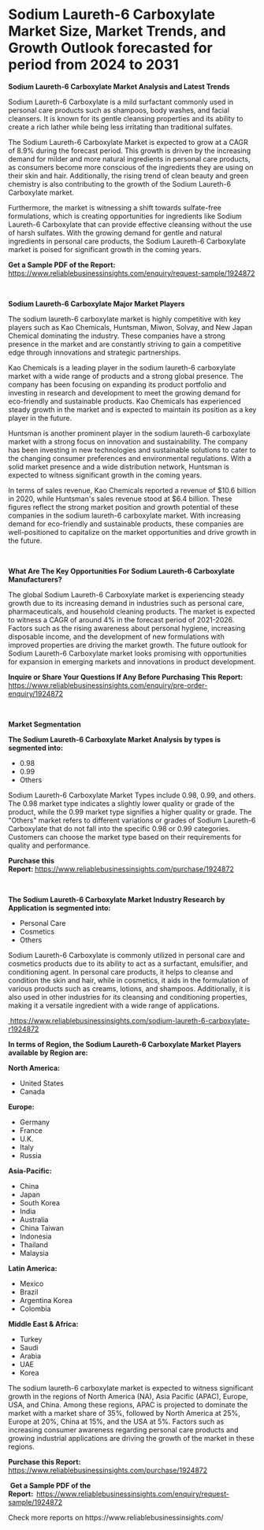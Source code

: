 <p><h1>Sodium Laureth-6 Carboxylate Market Size, Market Trends, and Growth Outlook forecasted for period from 2024 to 2031</h1></p><p><strong>Sodium Laureth-6 Carboxylate Market Analysis and Latest Trends</strong></p>
<p><p>Sodium Laureth-6 Carboxylate is a mild surfactant commonly used in personal care products such as shampoos, body washes, and facial cleansers. It is known for its gentle cleansing properties and its ability to create a rich lather while being less irritating than traditional sulfates.</p><p>The Sodium Laureth-6 Carboxylate Market is expected to grow at a CAGR of 8.9% during the forecast period. This growth is driven by the increasing demand for milder and more natural ingredients in personal care products, as consumers become more conscious of the ingredients they are using on their skin and hair. Additionally, the rising trend of clean beauty and green chemistry is also contributing to the growth of the Sodium Laureth-6 Carboxylate market.</p><p>Furthermore, the market is witnessing a shift towards sulfate-free formulations, which is creating opportunities for ingredients like Sodium Laureth-6 Carboxylate that can provide effective cleansing without the use of harsh sulfates. With the growing demand for gentle and natural ingredients in personal care products, the Sodium Laureth-6 Carboxylate market is poised for significant growth in the coming years.</p></p>
<p><strong>Get a Sample PDF of the Report:&nbsp;</strong> <a href="https://www.reliablebusinessinsights.com/enquiry/request-sample/1924872">https://www.reliablebusinessinsights.com/enquiry/request-sample/1924872</a></p>
<p>&nbsp;</p>
<p><strong>Sodium Laureth-6 Carboxylate Major Market Players</strong></p>
<p><p>The sodium laureth-6 carboxylate market is highly competitive with key players such as Kao Chemicals, Huntsman, Miwon, Solvay, and New Japan Chemical dominating the industry. These companies have a strong presence in the market and are constantly striving to gain a competitive edge through innovations and strategic partnerships.</p><p>Kao Chemicals is a leading player in the sodium laureth-6 carboxylate market with a wide range of products and a strong global presence. The company has been focusing on expanding its product portfolio and investing in research and development to meet the growing demand for eco-friendly and sustainable products. Kao Chemicals has experienced steady growth in the market and is expected to maintain its position as a key player in the future.</p><p>Huntsman is another prominent player in the sodium laureth-6 carboxylate market with a strong focus on innovation and sustainability. The company has been investing in new technologies and sustainable solutions to cater to the changing consumer preferences and environmental regulations. With a solid market presence and a wide distribution network, Huntsman is expected to witness significant growth in the coming years.</p><p>In terms of sales revenue, Kao Chemicals reported a revenue of $10.6 billion in 2020, while Huntsman's sales revenue stood at $6.4 billion. These figures reflect the strong market position and growth potential of these companies in the sodium laureth-6 carboxylate market. With increasing demand for eco-friendly and sustainable products, these companies are well-positioned to capitalize on the market opportunities and drive growth in the future.</p></p>
<p>&nbsp;</p>
<p><strong>What Are The Key Opportunities For Sodium Laureth-6 Carboxylate Manufacturers?</strong></p>
<p><p>The global Sodium Laureth-6 Carboxylate market is experiencing steady growth due to its increasing demand in industries such as personal care, pharmaceuticals, and household cleaning products. The market is expected to witness a CAGR of around 4% in the forecast period of 2021-2026. Factors such as the rising awareness about personal hygiene, increasing disposable income, and the development of new formulations with improved properties are driving the market growth. The future outlook for Sodium Laureth-6 Carboxylate market looks promising with opportunities for expansion in emerging markets and innovations in product development.</p></p>
<p><strong>Inquire or Share Your Questions If Any Before Purchasing This Report:</strong> <a href="https://www.reliablebusinessinsights.com/enquiry/pre-order-enquiry/1924872">https://www.reliablebusinessinsights.com/enquiry/pre-order-enquiry/1924872</a></p>
<p>&nbsp;</p>
<p><strong>Market Segmentation</strong></p>
<p><strong>The Sodium Laureth-6 Carboxylate Market Analysis by types is segmented into:</strong></p>
<p><ul><li>0.98</li><li>0.99</li><li>Others</li></ul></p>
<p><p>Sodium Laureth-6 Carboxylate Market Types include 0.98, 0.99, and others. The 0.98 market type indicates a slightly lower quality or grade of the product, while the 0.99 market type signifies a higher quality or grade. The "Others" market refers to different variations or grades of Sodium Laureth-6 Carboxylate that do not fall into the specific 0.98 or 0.99 categories. Customers can choose the market type based on their requirements for quality and performance.</p></p>
<p><strong>Purchase this Report:&nbsp;</strong><a href="https://www.reliablebusinessinsights.com/purchase/1924872">https://www.reliablebusinessinsights.com/purchase/1924872</a></p>
<p>&nbsp;</p>
<p><strong>The Sodium Laureth-6 Carboxylate Market Industry Research by Application is segmented into:</strong></p>
<p><ul><li>Personal Care</li><li>Cosmetics</li><li>Others</li></ul></p>
<p><p>Sodium Laureth-6 Carboxylate is commonly utilized in personal care and cosmetics products due to its ability to act as a surfactant, emulsifier, and conditioning agent. In personal care products, it helps to cleanse and condition the skin and hair, while in cosmetics, it aids in the formulation of various products such as creams, lotions, and shampoos. Additionally, it is also used in other industries for its cleansing and conditioning properties, making it a versatile ingredient with a wide range of applications.</p></p>
<p><a href="https://www.reliablebusinessinsights.com/sodium-laureth-6-carboxylate-r1924872">&nbsp;https://www.reliablebusinessinsights.com/sodium-laureth-6-carboxylate-r1924872</a></p>
<p><strong>In terms of Region, the Sodium Laureth-6 Carboxylate Market Players available by Region are:</strong></p>
<p>
    <p> <strong> North America: </strong>
        <ul>
            <li>United States</li>
            <li>Canada</li>
        </ul>
        </p> 
    <p> <strong> Europe: </strong>
        <ul>
            <li>Germany</li>
            <li>France</li>
            <li>U.K.</li>
            <li>Italy</li>
            <li>Russia</li>
        </ul>
        </p> 
    <p> <strong> Asia-Pacific: </strong>
        <ul>
            <li>China</li>
            <li>Japan</li>
            <li>South Korea</li>
            <li>India</li>
            <li>Australia</li>
            <li>China Taiwan</li>
            <li>Indonesia</li>
            <li>Thailand</li>
            <li>Malaysia</li>
        </ul>
        </p> 
    <p> <strong> Latin America: </strong>
        <ul>
            <li>Mexico</li>
            <li>Brazil</li>
            <li>Argentina Korea</li>
            <li>Colombia</li>
        </ul>
        </p> 
    <p> <strong> Middle East & Africa: </strong>
        <ul>
            <li>Turkey</li>
            <li>Saudi</li>
            <li>Arabia</li>
            <li>UAE</li>
            <li>Korea</li>
        </ul>
    </p>
    </p>
<p><p>The sodium laureth-6 carboxylate market is expected to witness significant growth in the regions of North America (NA), Asia Pacific (APAC), Europe, USA, and China. Among these regions, APAC is projected to dominate the market with a market share of 35%, followed by North America at 25%, Europe at 20%, China at 15%, and the USA at 5%. Factors such as increasing consumer awareness regarding personal care products and growing industrial applications are driving the growth of the market in these regions.</p></p>
<p><strong>Purchase this Report: </strong><a href="https://www.reliablebusinessinsights.com/purchase/1924872">https://www.reliablebusinessinsights.com/purchase/1924872</a></p>
<p>&nbsp;<strong>Get a Sample PDF of the Report:&nbsp;&nbsp;</strong><a href="https://www.reliablebusinessinsights.com/enquiry/request-sample/1924872">https://www.reliablebusinessinsights.com/enquiry/request-sample/1924872</a></p>
<p><strong></strong></p>
<p>Check more reports on https://www.reliablebusinessinsights.com/</p>